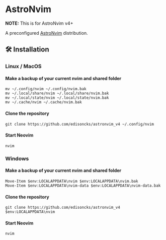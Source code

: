 # AstroNvim

**NOTE:** This is for AstroNvim v4+

A preconfigured [AstroNvim](https://github.com/AstroNvim/AstroNvim) distribution.

## 🛠️ Installation

### Linux / MacOS

#### Make a backup of your current nvim and shared folder

```shell
mv ~/.config/nvim ~/.config/nvim.bak
mv ~/.local/share/nvim ~/.local/share/nvim.bak
mv ~/.local/state/nvim ~/.local/state/nvim.bak
mv ~/.cache/nvim ~/.cache/nvim.bak
```

#### Clone the repository

```shell
git clone https://github.com/edisoncks/astronvim_v4 ~/.config/nvim
```

#### Start Neovim

```shell
nvim
```

### Windows

#### Make a backup of your current nvim and shared folder

```shell
Move-Item $env:LOCALAPPDATA\nvim $env:LOCALAPPDATA\nvim.bak
Move-Item $env:LOCALAPPDATA\nvim-data $env:LOCALAPPDATA\nvim-data.bak
```

#### Clone the repository

```shell
git clone https://github.com/edisoncks/astronvim_v4 $env:LOCALAPPDATA\nvim
```

#### Start Neovim

```shell
nvim
```

